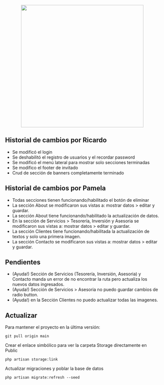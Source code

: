 <p align="center"><a href="https://laravel.com" target="_blank"><img src="https://raw.githubusercontent.com/laravel/art/master/logo-lockup/5%20SVG/2%20CMYK/1%20Full%20Color/laravel-logolockup-cmyk-red.svg" width="400"></a></p>

## Historial de cambios por Ricardo
- Se modificó el login
- Se deshabilitó el registro de usuarios y el recordar password
- Se modificó el menú lateral para mostrar solo secciones terminadas
- Se modifico el footer de invitado
- Crud de sección de banners completamente terminado
## Historial de cambios por Pamela
- Todas secciones tienen funcionando/habilitado el botón de eliminar
- La sección About se modificaron sus vistas a: mostrar datos > editar y guardar.
- La sección About tiene funcionando/habilitado la actualización de datos.
- En la sección de Servicios > Tesorería, Inversión y Asesoria se modificaron sus vistas a: mostrar datos > editar y guardar.
- La sección Clientes tiene funcionando/habilitada la actualización de textos y solo una primera imagen.
- La sección Contacto se modificaron sus vistas a: mostrar datos > editar y guardar.

## Pendientes
- (Ayuda!) Sección de Servicios (Tesorería, Inversión, Asesoria) y Contacto manda un error de no encontrar la ruta pero actualiza los nuevos datos ingresados.
- (Ayuda!) Sección de Servicios > Asesoria no puedo guardar cambios de radio button.
- (Ayuda!) en la Sección Clientes no puedo actualizar todas las imagenes.

## Actualizar
Para mantener el proyecto en la última versión:

```
git pull origin main
```
Crear el enlace simbólico para ver la carpeta Storage directamente en Public
```
php artisan storage:link
```
Actualizar migraciones y poblar la base de datos
```
php artisan migrate:refresh --seed
```
